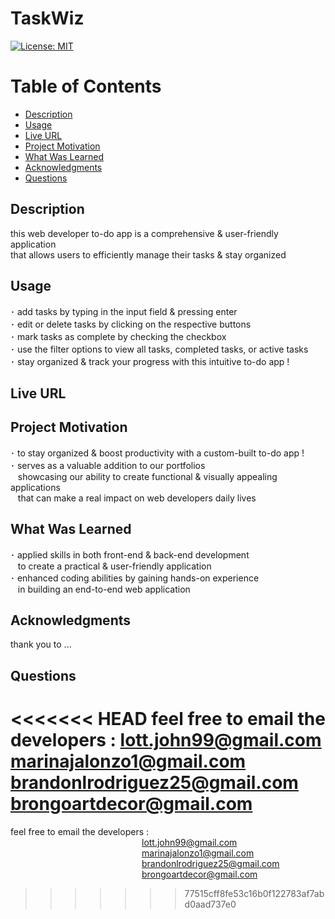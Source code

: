   # TaskWiz

  [![License: MIT](https://img.shields.io/badge/License-MIT-yellow.svg)](https://opensource.org/licenses/MIT)
  
  # Table of Contents

  * [Description](#description)
  * [Usage](#usage)
  * [Live URL](#live-url)
  * [Project Motivation](#project-motivation)
  * [What Was Learned](#what-was-learned)
  * [Acknowledgments](#acknowledgments)
  * [Questions](#questions)
  
  ## Description

  this web developer to-do app is a comprehensive & user-friendly application <br>
  that allows users to efficiently manage their tasks & stay organized 
  
  ## Usage 

  ･ add tasks by typing in the input field & pressing enter <br>
  ･ edit or delete tasks by clicking on the respective buttons <br>
  ･ mark tasks as complete by checking the checkbox <br>
  ･ use the filter options to view all tasks, completed tasks, or active tasks <br>
  ･ stay organized & track your progress with this intuitive to-do app !

  ## Live URL 

  ## Project Motivation

  ･ to stay organized & boost productivity with a custom-built to-do app ! <br>
  ･ serves as a valuable addition to our portfolios <br>
  &nbsp;&nbsp;&nbsp;showcasing our ability to create functional & visually appealing applications <br>
  &nbsp;&nbsp;&nbsp;that can make a real impact on web developers daily lives
    
  ## What Was Learned

  ･ applied skills in both front-end & back-end development <br>
 &nbsp;&nbsp;&nbsp;to create a practical & user-friendly application <br>
  ･ enhanced coding abilities by gaining hands-on experience <br>
 &nbsp;&nbsp;&nbsp;in building an end-to-end web application

  ## Acknowledgments

  thank you to ...

  ## Questions

<<<<<<< HEAD
  feel free to email the developers :
  lott.john99@gmail.com
  marinajalonzo1@gmail.com
  brandonlrodriguez25@gmail.com
  brongoartdecor@gmail.com
=======
  feel free to email the developers : <br>
 <span style="margin-right: 210px;"></span> lott.john99@gmail.com <br>
 <span style="margin-right: 210px;"></span> marinajalonzo1@gmail.com <br>
 <span style="margin-right: 210px;"></span> brandonlrodriguez25@gmail.com <br>
 <span style="margin-right: 210px;"></span> brongoartdecor@gmail.com
>>>>>>> 77515cff8fe53c16b0f122783af7abd0aad737e0
